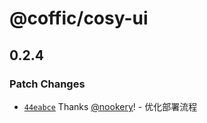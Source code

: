 # @coffic/cosy-ui

## 0.2.4

### Patch Changes

- [`44eabce`](https://github.com/CofficLab/cosy-ui/commit/44eabce0221528d90c76c2c8bf4eadaf9aef0b6e) Thanks [@nookery](https://github.com/nookery)! - 优化部署流程
